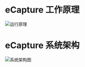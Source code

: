 # eCapture 工作原理

![运行原理](/assets/how-ecapture-works.png)

# eCapture 系统架构
![系统架构图](/assets/ecapture-architecture.png)
